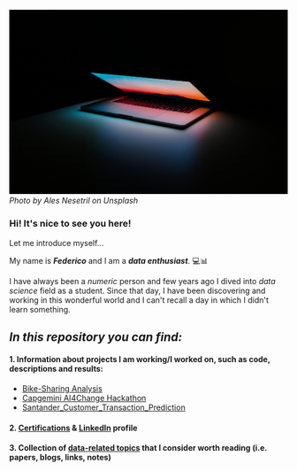 ![Cover](https://github.com/FedericoRaimondi/me/blob/master/ales-nesetril-734016-unsplash.jpg)
_Photo by Ales Nesetril on Unsplash_

### Hi! It's nice to see you here!

Let me introduce myself...

My name is **_Federico_** and I am a **_data enthusiast_**. 💻📊

I have always been a *numeric* person and few years ago I dived into *data science* field as a student. Since that day, I have been discovering and working in this wonderful world and I can't recall a day in which I didn't learn something.

## *In this repository you can find:*
#### 1. Information about projects I am working/I worked on, such as code, descriptions and results:
- [Bike-Sharing Analysis](https://github.com/FedericoRaimondi/me/tree/master/Bike_Sharing_Analysis)
- [Capgemini AI4Change Hackathon](https://github.com/FedericoRaimondi/me/tree/master/Capgemini_AI4Change_Hackathon)
- [Santander_Customer_Transaction_Prediction](https://github.com/FedericoRaimondi/me/tree/master/Santander_Customer_Transaction_Prediction)
#### 2. [Certifications](https://github.com/FedericoRaimondi/me/tree/master/Resume%20%26%20Certifications) & [LinkedIn](https://www.linkedin.com/in/federico-raimondi-cominesi/) profile
#### 3. Collection of [data-related topics](https://github.com/FedericoRaimondi/me/tree/master/Data_Stuff) that I consider worth reading (i.e. papers, blogs, links, notes)

